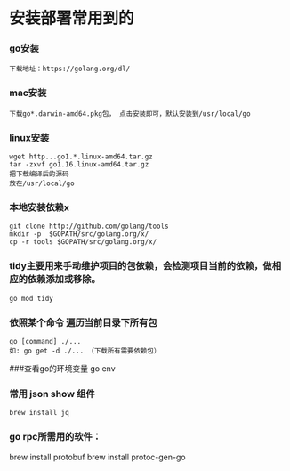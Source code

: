 # 安装部署常用到的

### go安装 
    下载地址：https://golang.org/dl/

### mac安装
    下载go*.darwin-amd64.pkg包， 点击安装即可，默认安装到/usr/local/go

### linux安装
    wget http...go1.*.linux-amd64.tar.gz
    tar -zxvf go1.16.linux-amd64.tar.gz
    把下载编译后的源码
    放在/usr/local/go


### 本地安装依赖x
    git clone http://github.com/golang/tools
    mkdir -p  $GOPATH/src/golang.org/x/
    cp -r tools $GOPATH/src/golang.org/x/



### tidy主要用来手动维护项目的包依赖，会检测项目当前的依赖，做相应的依赖添加或移除。
    go mod tidy

### 依照某个命令 遍历当前目录下所有包
    go [command] ./...
    如: go get -d ./... （下载所有需要依赖包）

###查看go的环境变量
    go env

### 常用 json show 组件
    brew install jq


### go rpc所需用的软件：
brew install protobuf
brew install protoc-gen-go
